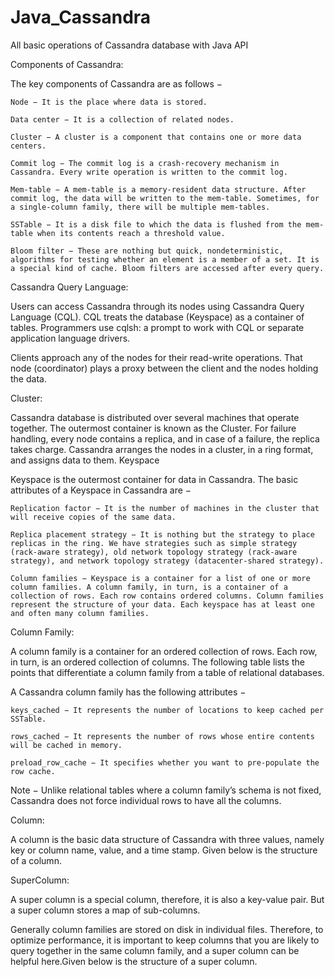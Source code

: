 # Java_Cassandra
All basic operations of Cassandra database with Java API

Components of Cassandra:

The key components of Cassandra are as follows −

    Node − It is the place where data is stored.

    Data center − It is a collection of related nodes.

    Cluster − A cluster is a component that contains one or more data centers.

    Commit log − The commit log is a crash-recovery mechanism in Cassandra. Every write operation is written to the commit log.

    Mem-table − A mem-table is a memory-resident data structure. After commit log, the data will be written to the mem-table. Sometimes, for a single-column family, there will be multiple mem-tables.

    SSTable − It is a disk file to which the data is flushed from the mem-table when its contents reach a threshold value.

    Bloom filter − These are nothing but quick, nondeterministic, algorithms for testing whether an element is a member of a set. It is a special kind of cache. Bloom filters are accessed after every query.

Cassandra Query Language:

Users can access Cassandra through its nodes using Cassandra Query Language (CQL). CQL treats the database (Keyspace) as a container of tables. Programmers use cqlsh: a prompt to work with CQL or separate application language drivers.

Clients approach any of the nodes for their read-write operations. That node (coordinator) plays a proxy between the client and the nodes holding the data.

Cluster:

Cassandra database is distributed over several machines that operate together. The outermost container is known as the Cluster. For failure handling, every node contains a replica, and in case of a failure, the replica takes charge. Cassandra arranges the nodes in a cluster, in a ring format, and assigns data to them.
Keyspace

Keyspace is the outermost container for data in Cassandra. The basic attributes of a Keyspace in Cassandra are −

    Replication factor − It is the number of machines in the cluster that will receive copies of the same data.

    Replica placement strategy − It is nothing but the strategy to place replicas in the ring. We have strategies such as simple strategy (rack-aware strategy), old network topology strategy (rack-aware strategy), and network topology strategy (datacenter-shared strategy).

    Column families − Keyspace is a container for a list of one or more column families. A column family, in turn, is a container of a collection of rows. Each row contains ordered columns. Column families represent the structure of your data. Each keyspace has at least one and often many column families.

Column Family:

A column family is a container for an ordered collection of rows. Each row, in turn, is an ordered collection of columns. The following table lists the points that differentiate a column family from a table of relational databases.

A Cassandra column family has the following attributes −

    keys_cached − It represents the number of locations to keep cached per SSTable.

    rows_cached − It represents the number of rows whose entire contents will be cached in memory.

    preload_row_cache − It specifies whether you want to pre-populate the row cache.

Note − Unlike relational tables where a column family’s schema is not fixed, Cassandra does not force individual rows to have all the columns.

Column:

A column is the basic data structure of Cassandra with three values, namely key or column name, value, and a time stamp. Given below is the structure of a column.

SuperColumn:

A super column is a special column, therefore, it is also a key-value pair. But a super column stores a map of sub-columns.

Generally column families are stored on disk in individual files. Therefore, to optimize performance, it is important to keep columns that you are likely to query together in the same column family, and a super column can be helpful here.Given below is the structure of a super column.
